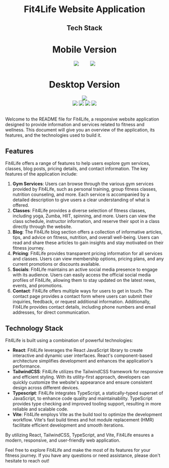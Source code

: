 <h1 align="center">Fit4Life Website Application</h1>
<h2 align="center">Tech Stack</h2>
<div align="center">
  <h1>Mobile Version</h1>
<image src="https://github.com/eduhorta/fit4life/blob/master/src/assets/images/ReadMe/mobile-1.jpg?raw=true"/>
 &nbsp&nbsp&nbsp&nbsp&nbsp&nbsp&nbsp
<image src="https://github.com/eduhorta/fit4life/blob/master/src/assets/images/ReadMe/mobile-2.jpg?raw=true"/>
  <h1>Desktop Version</h1>
<image src="https://github.com/eduhorta/fit4life/blob/master/src/assets/images/ReadMe/desktop.jpg?raw=true"/>
</div>
<div align="center">
<a href="https://reactjs.org/"><image src="https://img.shields.io/static/v1?label=React&message=^18&style=for-the-badge&labelColor=FFFFFF&logo=react&color=61DAFB"/></a> <a href="https://www.typescriptlang.org/"><image src="https://img.shields.io/static/v1?label=TypeScript&message=^4.9&style=for-the-badge&labelColor=FFFFFF&logo=typescript&color=3178C6"/></a> <a href="https://www.typescriptlang.org/"><image src="https://img.shields.io/static/v1?label=Tailwind%20CSS&message=^3&style=for-the-badge&labelColor=FFFFFF&logo=tailwindcss&color=06B6D4"/></a> <a href="https://cn.vitejs.dev/"><image src="https://img.shields.io/static/v1?label=Vite&message=^4&style=for-the-badge&labelColor=FFFFFF&logo=vite&color=646CFF"/></a>
</div>
</br>
<p>Welcome to the README file for Fit4Life, a responsive website application designed to provide information and services related to fitness and wellness. This document will give you an overview of the application, its features, and the technologies used to build it.</p>
<h2>Features</h2>
<p>Fit4Life offers a range of features to help users explore gym services, classes, blog posts, pricing details, and contact information. The key features of the application include:</p>
<ol>
  <li><strong>Gym Services</strong>: Users can browse through the various gym services provided by Fit4Life, such as personal training, group fitness classes, nutrition counseling, and more. Each service is accompanied by a detailed description to give users a clear understanding of what is offered.</li>
  <li><strong>Classes</strong>: Fit4Life provides a diverse selection of fitness classes, including yoga, Zumba, HIIT, spinning, and more. Users can view the class schedule, instructor information, and reserve their spot in a class directly through the website.</li>
  <li><strong>Blog</strong>: The Fit4Life blog section offers a collection of informative articles, tips, and advice on fitness, nutrition, and overall well-being. Users can read and share these articles to gain insights and stay motivated on their fitness journey.</li>
  <li><strong>Pricing</strong>: Fit4Life provides transparent pricing information for all services and classes. Users can view membership options, pricing plans, and any current promotions or discounts available.</li>
  <li><strong>Socials</strong>: Fit4Life maintains an active social media presence to engage with its audience. Users can easily access the official social media profiles of Fit4Life, allowing them to stay updated on the latest news, events, and promotions.</li>
  <li><strong>Contact</strong>: Fit4Life offers multiple ways for users to get in touch. The contact page provides a contact form where users can submit their inquiries, feedback, or request additional information. Additionally, Fit4Life provides contact details, including phone numbers and email addresses, for direct communication.</li>
</ol>

<h2>Technology Stack</h2>
<p>Fit4Life is built using a combination of powerful technologies:</p>
<ul>
  <li><strong>React</strong>: Fit4Life leverages the React JavaScript library to create interactive and dynamic user interfaces. React's component-based architecture simplifies development and enhances the application's performance.</li>
  <li><strong>TailwindCSS</strong>: Fit4Life utilizes the TailwindCSS framework for responsive and efficient styling. With its utility-first approach, developers can quickly customize the website's appearance and ensure consistent design across different devices.</li>
  <li><strong>Typescript</strong>: Fit4Life integrates TypeScript, a statically-typed superset of JavaScript, to enhance code quality and maintainability. TypeScript provides type checking and improved tooling support, resulting in more reliable and scalable code.</li>
  <li><strong>Vite</strong>: Fit4Life employs Vite as the build tool to optimize the development workflow. Vite's fast build times and hot module replacement (HMR) facilitate efficient development and smooth iterations.</li>
</ul>
<p>By utilizing React, TailwindCSS, TypeScript, and Vite, Fit4Life ensures a modern, responsive, and user-friendly web application.</p>
<p>Feel free to explore Fit4Life and make the most of its features for your fitness journey. If you have any questions or need assistance, please don't hesitate to reach out!</p>
